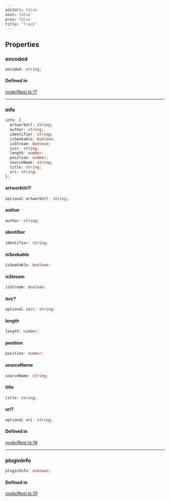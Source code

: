```yaml
---
editUrl: false
next: false
prev: false
title: "Track"
---
```


## Properties

<a id="encoded" name="encoded"></a>

### encoded

```ts
encoded: string;
```

#### Defined in

[node/Rest.ts:17](https://github.com/shipgirlproject/shoukaku/blob/428f92c432a1875d1770e54c312147a1f47a448d/src/node/Rest.ts#L17)

***

<a id="info" name="info"></a>

### info

```ts
info: {
  artworkUrl: string;
  author: string;
  identifier: string;
  isSeekable: boolean;
  isStream: boolean;
  isrc: string;
  length: number;
  position: number;
  sourceName: string;
  title: string;
  uri: string;
};
```

<a id="artworkurl" name="artworkurl"></a>

#### artworkUrl?

```ts
optional artworkUrl: string;
```

<a id="author" name="author"></a>

#### author

```ts
author: string;
```

<a id="identifier" name="identifier"></a>

#### identifier

```ts
identifier: string;
```

<a id="isseekable" name="isseekable"></a>

#### isSeekable

```ts
isSeekable: boolean;
```

<a id="isstream" name="isstream"></a>

#### isStream

```ts
isStream: boolean;
```

<a id="isrc" name="isrc"></a>

#### isrc?

```ts
optional isrc: string;
```

<a id="length" name="length"></a>

#### length

```ts
length: number;
```

<a id="position" name="position"></a>

#### position

```ts
position: number;
```

<a id="sourcename" name="sourcename"></a>

#### sourceName

```ts
sourceName: string;
```

<a id="title" name="title"></a>

#### title

```ts
title: string;
```

<a id="uri" name="uri"></a>

#### uri?

```ts
optional uri: string;
```

#### Defined in

[node/Rest.ts:18](https://github.com/shipgirlproject/shoukaku/blob/428f92c432a1875d1770e54c312147a1f47a448d/src/node/Rest.ts#L18)

***

<a id="plugininfo" name="plugininfo"></a>

### pluginInfo

```ts
pluginInfo: unknown;
```

#### Defined in

[node/Rest.ts:31](https://github.com/shipgirlproject/shoukaku/blob/428f92c432a1875d1770e54c312147a1f47a448d/src/node/Rest.ts#L31)
